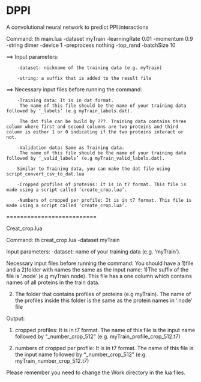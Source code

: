 # DPPI
A convolutional neural network to predict PPI interactions


Command:
th main.lua -dataset myTrain  -learningRate 0.01 -momentum 0.9  -string dimer  -device 1  -preprocess nothing -top_rand -batchSize 10

==> Input parameters: 

        -dataset: nickname of the training data (e.g. myTrain)

        -string: a suffix that is added to the result file

==> Necessary input files before running the command:

        -Training data: It is in dat format. 
         The name of this file should be the name of your training data followed by ‘_labels’ (e.g myTrain_labels.dat).

         The dat file can be build by ???. Training data contains three column where first and second columns are two proteins and third column is either 1 or 0 indicating if the two proteins interact or not. 

        -Validation data: Same as Training data. 
         The name of this file should be the name of your training data followed by ‘_valid_labels’ (e.g myTrain_valid_labels.dat). 

        Similar to Training data, you can make the dat file using script_convert_csv_to_dat.lua

        -Cropped profiles of proteins: It is in t7 format. This file is made using a script called ‘create_crop.lua’.

        -Numbers of cropped per profile: It is in t7 format. This file is made using a script called ‘create_crop.lua’.

==========================

Creat_crop.lua

Command:
th creat_crop.lua -dataset myTrain  

Input parameters:
-dataset: name of your training data (e.g. ‘myTrain’).

Necessary input files before running the command:
You should have a 1)file and a 2)folder with names the same as the input name:
1)The suffix of the file is ‘.node’ (e.g myTrain.node). This file has a one column which contains names of all proteins in the train data. 

2) The folder that contains profiles of proteins (e.g myTrain). The name of the profiles inside this folder is the same as the protein names in ‘.node’ file 

Output:

1) cropped profiles: It is in t7 format. The name of this file is the input name followed by “_number_crop_512” (e.g. myTrain_profile_crop_512.t7)

2) numbers of cropped per profile: It is in t7 format. The name of this file is the input name followed by “_number_crop_512” (e.g. myTrain_number_crop_512.t7) 

Please remember you need to change the Work directory in the lua files.


